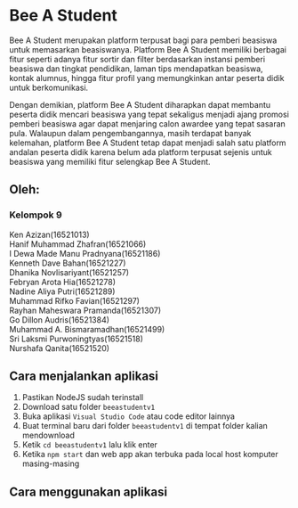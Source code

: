 # Bee A Student

Bee A Student merupakan platform terpusat bagi para pemberi beasiswa untuk memasarkan beasiswanya. Platform Bee A Student memiliki berbagai fitur seperti adanya fitur sortir dan filter berdasarkan instansi pemberi beasiswa dan tingkat pendidikan, laman tips mendapatkan beasiswa, kontak alumnus, hingga fitur profil yang memungkinkan antar peserta didik untuk berkomunikasi.

Dengan demikian, platform Bee A Student diharapkan dapat membantu peserta didik mencari beasiswa yang tepat sekaligus menjadi ajang promosi pemberi beasiswa agar dapat menjaring calon awardee yang tepat sasaran pula. Walaupun dalam pengembangannya, masih terdapat banyak kelemahan, platform Bee A Student tetap dapat menjadi salah satu platform andalan peserta didik karena belum ada platform terpusat sejenis untuk beasiswa yang memiliki fitur selengkap Bee A Student.


## Oleh:
### Kelompok 9 
Ken Azizan(16521013) \
Hanif Muhammad Zhafran(16521066) \
I Dewa Made Manu Pradnyana(16521186) \
Kenneth Dave Bahan(16521227) \
Dhanika Novlisariyant(16521257) \
Febryan Arota Hia(16521278) \
Nadine Aliya Putri(16521289) \
Muhammad Rifko Favian(16521297) \
Rayhan Maheswara Pramanda(16521307) \
Go Dillon Audris(16521384) \
Muhammad A. Bismaramadhan(16521499) \
Sri Laksmi Purwoningtyas(16521518) \
Nurshafa Qanita(16521520)

## Cara menjalankan aplikasi
1. Pastikan NodeJS sudah terinstall
2. Download satu folder `beeastudentv1`
3. Buka aplikasi `Visual Studio Code` atau code editor lainnya
4. Buat terminal baru dari folder `beeastudentv1` di tempat folder kalian mendownload
5. Ketik `cd beeastudentv1` lalu klik enter
6. Ketika `npm start` dan web app akan terbuka pada local host komputer masing-masing

## Cara menggunakan aplikasi
